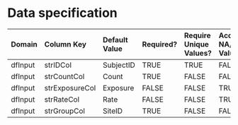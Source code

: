 # Data specification

|**Domain** |**Column Key** |**Default Value** |**Required?** |**Require Unique Values?** |**Accept NA/Empty Values?** |
|:----------|:--------------|:-----------------|:-------------|:--------------------------|:---------------------------|
|dfInput    |strIDCol       |SubjectID         |TRUE          |TRUE                       |FALSE                       |
|dfInput    |strCountCol    |Count             |TRUE          |FALSE                      |FALSE                       |
|dfInput    |strExposureCol |Exposure          |FALSE         |FALSE                      |TRUE                        |
|dfInput    |strRateCol     |Rate              |FALSE         |FALSE                      |TRUE                        |
|dfInput    |strGroupCol    |SiteID            |TRUE          |FALSE                      |FALSE                       |
